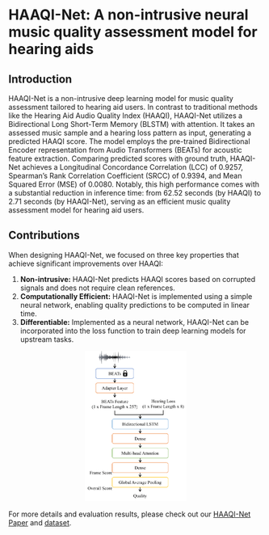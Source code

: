 # HAAQI-Net: A non-intrusive neural music quality assessment model for hearing aids

## Introduction
HAAQI-Net is a non-intrusive deep learning model for music quality assessment tailored to hearing aid users. In contrast to traditional methods like the Hearing Aid Audio Quality Index (HAAQI), HAAQI-Net utilizes a Bidirectional Long Short-Term Memory (BLSTM) with attention. It takes an assessed music sample and a hearing loss pattern as input, generating a predicted HAAQI score. The model employs the pre-trained Bidirectional Encoder representation from Audio Transformers (BEATs) for acoustic feature extraction. Comparing predicted scores with ground truth, HAAQI-Net achieves a Longitudinal Concordance Correlation (LCC) of 0.9257, Spearman’s Rank Correlation Coefficient (SRCC) of 0.9394, and Mean Squared Error (MSE) of 0.0080. Notably, this high performance comes with a substantial reduction in inference time: from 62.52 seconds (by HAAQI) to 2.71 seconds (by HAAQI-Net), serving as an efficient music quality assessment model for hearing aid users.

## Contributions
When designing HAAQI-Net, we focused on three key properties that achieve significant improvements over HAAQI:
1. **Non-intrusive:** HAAQI-Net predicts HAAQI scores based on corrupted signals and does not require clean references.
2. **Computationally Efficient:** HAAQI-Net is implemented using a simple neural network, enabling quality predictions to be computed in linear time.
3. **Differentiable:** Implemented as a neural network, HAAQI-Net can be incorporated into the loss function to train deep learning models for upstream tasks.

<p align="center">
  <img width="40%" src="https://github.com/dyahayumgw/HAAQI-Net/blob/main/pic/HAAQI-Net.png" alt="HAAQI-Net">
</p>

For more details and evaluation results, please check out our [HAAQI-Net Paper](https://arxiv.org/abs/2401.01145) and [dataset](https://t.ly/vLv29).
